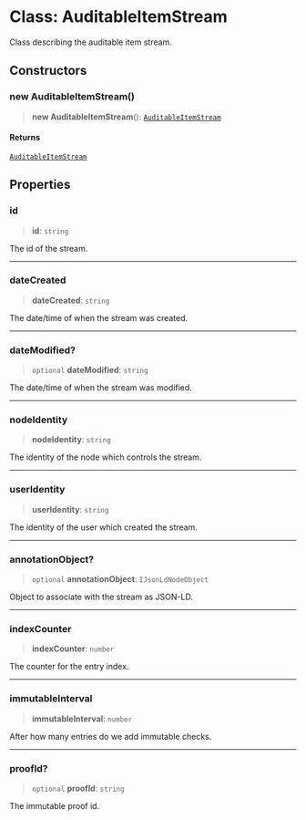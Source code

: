 # Class: AuditableItemStream

Class describing the auditable item stream.

## Constructors

### new AuditableItemStream()

> **new AuditableItemStream**(): [`AuditableItemStream`](AuditableItemStream.md)

#### Returns

[`AuditableItemStream`](AuditableItemStream.md)

## Properties

### id

> **id**: `string`

The id of the stream.

***

### dateCreated

> **dateCreated**: `string`

The date/time of when the stream was created.

***

### dateModified?

> `optional` **dateModified**: `string`

The date/time of when the stream was modified.

***

### nodeIdentity

> **nodeIdentity**: `string`

The identity of the node which controls the stream.

***

### userIdentity

> **userIdentity**: `string`

The identity of the user which created the stream.

***

### annotationObject?

> `optional` **annotationObject**: `IJsonLdNodeObject`

Object to associate with the stream as JSON-LD.

***

### indexCounter

> **indexCounter**: `number`

The counter for the entry index.

***

### immutableInterval

> **immutableInterval**: `number`

After how many entries do we add immutable checks.

***

### proofId?

> `optional` **proofId**: `string`

The immutable proof id.
